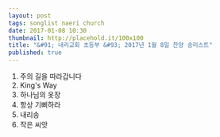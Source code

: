 ```yaml
---
layout: post
tags: songlist naeri church
date: 2017-01-08 10:30
thumbnail: http://placehold.it/100x100
title: "&#91; 내리교회 초등부 &#93; 2017년 1월 8일 찬양 송리스트"
published: true
---
```

<ol><li>주의 길을 따라갑니다</li><li>King's Way</li><li>하나님의 옷장</li><li>항상 기뻐하라</li><li>내리송</li><li>작은 씨앗</li></ol>
